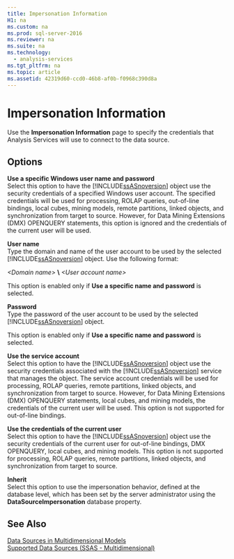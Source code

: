 ```yaml
---
title: Impersonation Information
H1: na
ms.custom: na
ms.prod: sql-server-2016
ms.reviewer: na
ms.suite: na
ms.technology: 
  - analysis-services
ms.tgt_pltfrm: na
ms.topic: article
ms.assetid: 42319d60-ccd0-46b8-af0b-f0968c390d8a
---
```

# Impersonation Information
  Use the **Impersonation Information** page to specify the credentials that Analysis Services will use to connect to the data source.  
  
## Options  
 **Use a specific Windows user name and password**  
 Select this option to have the [!INCLUDE[ssASnoversion](../../Topics/TopicNameContainA/includes/ssASnoversion_md.md)] object use the security credentials of a specified Windows user account. The specified credentials will be used for processing, ROLAP queries, out-of-line bindings, local cubes, mining models, remote partitions, linked objects, and synchronization from target to source. However, for Data Mining Extensions (DMX) OPENQUERY statements, this option is ignored and the credentials of the current user will be used.  
  
 **User name**  
 Type the domain and name of the user account to be used by the selected [!INCLUDE[ssASnoversion](../../Topics/TopicNameContainA/includes/ssASnoversion_md.md)] object. Use the following format:  
  
 *<Domain name\>* **\\** *<User account name\>*  
  
 This option is enabled only if **Use a specific name and password** is selected.  
  
 **Password**  
 Type the password of the user account to be used by the selected [!INCLUDE[ssASnoversion](../../Topics/TopicNameContainA/includes/ssASnoversion_md.md)] object.  
  
 This option is enabled only if **Use a specific name and password** is selected.  
  
 **Use the service account**  
 Select this option to have the [!INCLUDE[ssASnoversion](../../Topics/TopicNameContainA/includes/ssASnoversion_md.md)] object use the security credentials associated with the [!INCLUDE[ssASnoversion](../../Topics/TopicNameContainA/includes/ssASnoversion_md.md)] service that manages the object. The service account credentials will be used for processing, ROLAP queries, remote partitions, linked objects, and synchronization from target to source. However, for Data Mining Extensions (DMX) OPENQUERY statements, local cubes, and mining models, the credentials of the current user will be used. This option is not supported for out-of-line bindings.  
  
 **Use the credentials of the current user**  
 Select this option to have the [!INCLUDE[ssASnoversion](../../Topics/TopicNameContainA/includes/ssASnoversion_md.md)] object use the security credentials of the current user for out-of-line bindings, DMX OPENQUERY, local cubes, and mining models. This option is not supported for processing, ROLAP queries, remote partitions, linked objects, and synchronization from target to source.  
  
 **Inherit**  
 Select this option to use the impersonation behavior, defined at the database level, which has been set by the server administrator using the **DataSourceImpersonation** database property.  
  
## See Also  
 [Data Sources in Multidimensional Models](../../Topics/TopicNameNotContainA/Data-Sources-in-Multidimensional-Models.md)   
 [Supported Data Sources &#40;SSAS - Multidimensional&#41;](../../Topics/TopicNameNotContainA/Supported-Data-Sources--SSAS---Multidimensional-.md)  
  
  